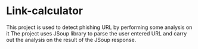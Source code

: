 # Link-calculator
This project is used to detect phishing URL by performing some analysis on it
The project uses JSoup library to parse the user entered URL and carry out the analysis on the result of the JSoup response.
